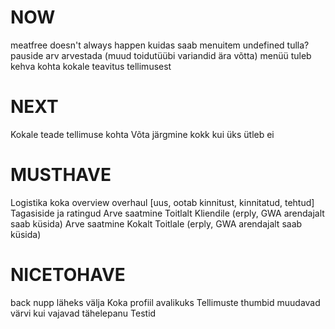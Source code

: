# NOW
meatfree doesn't always happen
kuidas saab menuitem undefined tulla?
pauside arv arvestada (muud toidutüübi variandid ära võtta)
menüü tuleb kehva kohta
kokale teavitus tellimusest

# NEXT
Kokale teade tellimuse kohta
Võta järgmine kokk kui üks ütleb ei

# MUSTHAVE
Logistika
koka overview overhaul [uus, ootab kinnitust, kinnitatud, tehtud]
Tagasiside ja ratingud
Arve saatmine Toitlalt Kliendile (erply, GWA arendajalt saab küsida)
Arve saatmine Kokalt Toitlale (erply, GWA arendajalt saab küsida)

# NICETOHAVE
back nupp läheks välja
Koka profiil avalikuks
Tellimuste thumbid muudavad värvi kui vajavad tähelepanu
Testid

